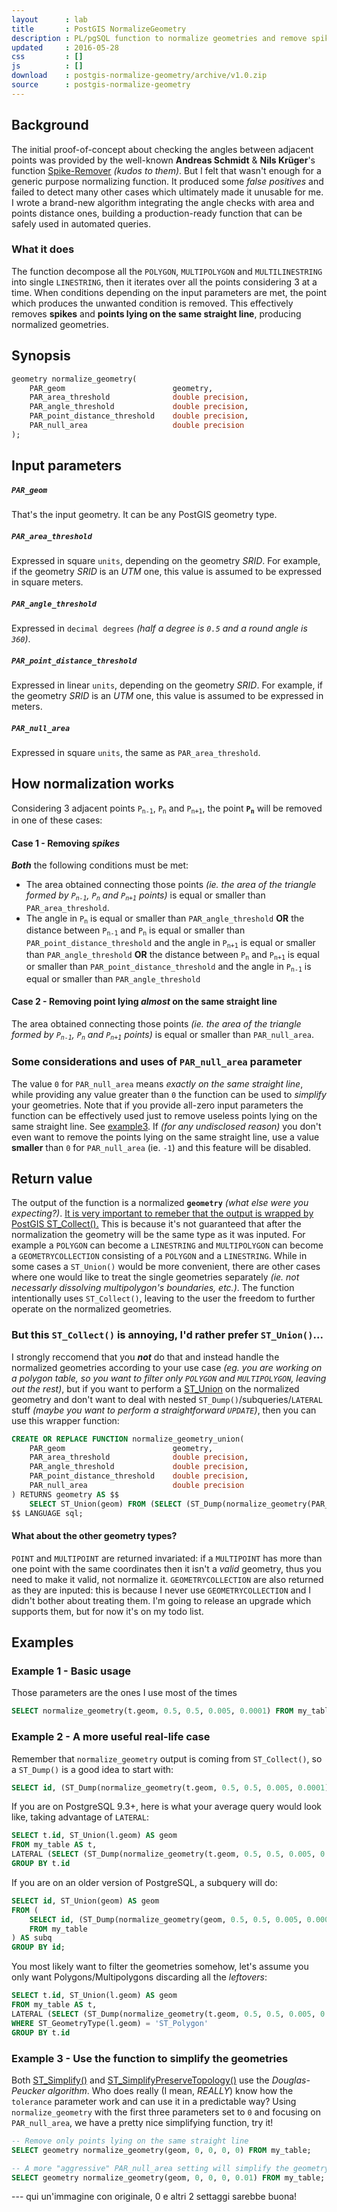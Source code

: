 ```yaml
---
layout      : lab
title       : PostGIS NormalizeGeometry
description : PL/pgSQL function to normalize geometries and remove spikes with PostGIS
updated     : 2016-05-28
css         : []
js          : []
download    : postgis-normalize-geometry/archive/v1.0.zip
source      : postgis-normalize-geometry
---
```


## Background
The initial proof-of-concept about checking the angles between adjacent points was provided by the well-known **Andreas Schmidt** & **Nils Krüger**'s function [Spike-Remover](https://trac.osgeo.org/postgis/wiki/UsersWikiExamplesSpikeRemover) *(kudos to them)*.
But I felt that wasn't enough for a generic purpose normalizing function. It produced some *false positives* and failed to detect many other cases which ultimately made it unusable for me.
I wrote a brand-new algorithm integrating the angle checks with area and points distance ones, building a production-ready function that can be safely used in automated queries.

### What it does
The function decompose all the `POLYGON`, `MULTIPOLYGON` and `MULTILINESTRING` into single `LINESTRING`, then it iterates over all the points considering 3 at a time. When conditions depending on the input parameters are met, the point which produces the unwanted condition is removed.
This effectively removes **spikes** and **points lying on the same straight line**, producing normalized geometries.



## Synopsis

```sql
geometry normalize_geometry(
    PAR_geom                        geometry,
    PAR_area_threshold              double precision,
    PAR_angle_threshold             double precision,
    PAR_point_distance_threshold    double precision,
    PAR_null_area                   double precision
);
```



## Input parameters

##### `PAR_geom`
That's the input geometry. It can be any PostGIS geometry type.

##### `PAR_area_threshold`
Expressed in square `units`, depending on the geometry *SRID*. For example, if the geometry *SRID* is an *UTM* one, this value is assumed to be expressed in square meters.

##### `PAR_angle_threshold`
Expressed in `decimal degrees` *(half a degree is `0.5` and a round angle is `360`)*.

##### `PAR_point_distance_threshold`
Expressed in linear `units`, depending on the geometry *SRID*. For example, if the geometry *SRID* is an *UTM* one, this value is assumed to be expressed in meters.

##### `PAR_null_area`
Expressed in square `units`, the same as `PAR_area_threshold`.



## How normalization works
Considering 3 adjacent points <code>P<sub>n-1</sub></code>, <code>P<sub>n</sub></code> and <code>P<sub>n+1</sub></code>, the point <b><code>P<sub>n</sub></code></b> will be removed in one of these cases:

#### Case 1 - Removing *spikes*
***Both*** the following conditions must be met:

* The area obtained connecting those points *(ie. the area of the triangle formed by <code>P<sub>n-1</sub></code>, <code>P<sub>n</sub></code> and <code>P<sub>n+1</sub></code> points)* is equal or smaller than `PAR_area_threshold`.
* The angle in <code>P<sub>n</sub></code> is equal or smaller than `PAR_angle_threshold` 
  **OR** the distance between <code>P<sub>n-1</sub></code> and <code>P<sub>n</sub></code> is equal or smaller than `PAR_point_distance_threshold` and the angle in <code>P<sub>n+1</sub></code> is equal or smaller than `PAR_angle_threshold`
  **OR** the distance between <code>P<sub>n</sub></code> and <code>P<sub>n+1</sub></code> is equal or smaller than `PAR_point_distance_threshold` and the angle in <code>P<sub>n-1</sub></code> is equal or smaller than `PAR_angle_threshold`

#### Case 2 - Removing point lying *almost* on the same straight line
The area obtained connecting those points *(ie. the area of the triangle formed by <code>P<sub>n-1</sub></code>, <code>P<sub>n</sub></code> and <code>P<sub>n+1</sub></code> points)* is equal or smaller than `PAR_null_area`.

### Some considerations and uses of `PAR_null_area` parameter
The value `0` for `PAR_null_area` means *exactly on the same straight line*, while providing any value greater than `0` the function can be used to *simplify* your geometries. Note that if you provide all-zero input parameters the function can be effectively used just to remove useless points lying on the same straight line. See [example3](#example-3---use-the-function-to-simplify-the-geometries).
If *(for any undisclosed reason)* you don't even want to remove the points lying on the same straight line, use a value **smaller** than `0` for `PAR_null_area` (ie. `-1`) and this feature will be disabled.



## Return value
The output of the function is a normalized **`geometry`** *(what else were you expecting?)*.
<u>It is very important to remeber that the output is wrapped by PostGIS <a href="http://postgis.net/docs/ST_Collect.html">ST_Collect()</a>.</u> This is because it's not guaranteed that after the normalization the geometry will be the same type as it was inputed. For example a `POLYGON` can become a `LINESTRING` and `MULTIPOLYGON` can become a `GEOMETRYCOLLECTION` consisting of a `POLYGON` and a `LINESTRING`.
While in some cases a `ST_Union()` would be more convenient, there are other cases where one would like to treat the single geometries separately *(ie. not necessarly dissolving multipolygon's boundaries, etc.)*.
The function intentionally uses `ST_Collect()`, leaving to the user the freedom to further operate on the normalized geometries.

### But this `ST_Collect()` is annoying, I'd rather prefer `ST_Union()`...
I strongly reccomend that you ***not*** do that and instead handle the normalized geometries according to your use case *(eg. you are working on a polygon table, so you want to filter only `POLYGON` and `MULTIPOLYGON`, leaving out the rest)*, but if you want to perform a [ST_Union](http://postgis.net/docs/ST_Union.html) on the normalized geometry and don't want to deal with nested `ST_Dump()`/subqueries/`LATERAL` stuff *(maybe you want to perform a straightforward `UPDATE`)*, then you can use this wrapper function:
```sql
CREATE OR REPLACE FUNCTION normalize_geometry_union(
    PAR_geom                        geometry, 
    PAR_area_threshold              double precision, 
    PAR_angle_threshold             double precision, 
    PAR_point_distance_threshold    double precision, 
    PAR_null_area                   double precision 
) RETURNS geometry AS $$
    SELECT ST_Union(geom) FROM (SELECT (ST_Dump(normalize_geometry(PAR_geom, PAR_area_threshold, PAR_angle_threshold, PAR_point_distance_threshold, PAR_null_area))).geom) d;
$$ LANGUAGE sql;
```

#### What about the other geometry types?
`POINT` and `MULTIPOINT` are returned invariated: if a `MULTIPOINT` has more than one point with the same coordinates then it isn't a *valid* geometry, thus you need to make it valid, not normalize it.
`GEOMETRYCOLLECTION` are also returned as they are inputed: this is because I never use `GEOMETRYCOLLECTION` and I didn't bother about treating them. I'm going to release an upgrade which supports them, but for now it's on my todo list.


    
## Examples

### Example 1 - Basic usage
Those parameters are the ones I use most of the times
```sql
SELECT normalize_geometry(t.geom, 0.5, 0.5, 0.005, 0.0001) FROM my_table;
```


### Example 2 - A more useful real-life case
Remember that `normalize_geometry` output is coming from `ST_Collect()`, so a `ST_Dump()` is a good idea to start with:
```sql
SELECT id, (ST_Dump(normalize_geometry(t.geom, 0.5, 0.5, 0.005, 0.0001))).geom FROM my_table;
```

If you are on PostgreSQL 9.3+, here is what your average query would look like, taking advantage of `LATERAL`:
```sql
SELECT t.id, ST_Union(l.geom) AS geom 
FROM my_table AS t, 
LATERAL (SELECT (ST_Dump(normalize_geometry(t.geom, 0.5, 0.5, 0.005, 0.0001))).geom) AS l 
GROUP BY t.id 
```

If you are on an older version of PostgreSQL, a subquery will do:
```sql
SELECT id, ST_Union(geom) AS geom 
FROM (
    SELECT id, (ST_Dump(normalize_geometry(geom, 0.5, 0.5, 0.005, 0.0001))).geom 
    FROM my_table 
) AS subq 
GROUP BY id;
```

You most likely want to filter the geometries somehow, let's assume you only want Polygons/Multipolygons discarding all the *leftovers*:
```sql
SELECT t.id, ST_Union(l.geom) AS geom 
FROM my_table AS t, 
LATERAL (SELECT (ST_Dump(normalize_geometry(t.geom, 0.5, 0.5, 0.005, 0.0001))).geom) AS l 
WHERE ST_GeometryType(l.geom) = 'ST_Polygon' 
GROUP BY t.id 
```


### Example 3 - Use the function to simplify the geometries
Both [ST_Simplify()](http://postgis.net/docs/ST_Simplify.html) and [ST_SimplifyPreserveTopology()](http://postgis.net/docs/ST_SimplifyPreserveTopology.html) use the *Douglas-Peucker algorithm*. Who does really (I mean, *REALLY*) know how the `tolerance` parameter work and can use it in a predictable way?
Using `normalize_geometry` with the first three parameters set to `0` and focusing on `PAR_null_area`, we have a pretty nice simplifying function, try it!
```sql
-- Remove only points lying on the same straight line
SELECT geometry normalize_geometry(geom, 0, 0, 0, 0) FROM my_table;

-- A more "aggressive" PAR_null_area setting will simplify the geometry removing more points
SELECT geometry normalize_geometry(geom, 0, 0, 0, 0.01) FROM my_table;
```

--- qui un'immagine con originale, 0 e altri 2 settaggi sarebbe buona!
